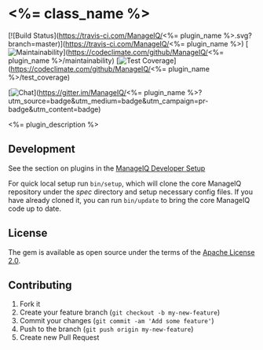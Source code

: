 # <%= class_name %>

[![Build Status](https://travis-ci.com/ManageIQ/<%= plugin_name %>.svg?branch=master)](https://travis-ci.com/ManageIQ/<%= plugin_name %>)
[![Maintainability](https://api.codeclimate.com/v1/badges/<badge_token>/maintainability)](https://codeclimate.com/github/ManageIQ/<%= plugin_name %>/maintainability)
[![Test Coverage](https://api.codeclimate.com/v1/badges/<badge_token>/test_coverage)](https://codeclimate.com/github/ManageIQ/<%= plugin_name %>/test_coverage)

[![Chat](https://badges.gitter.im/Join%20Chat.svg)](https://gitter.im/ManageIQ/<%= plugin_name %>?utm_source=badge&utm_medium=badge&utm_campaign=pr-badge&utm_content=badge)

<%= plugin_description %>

## Development

See the section on plugins in the [ManageIQ Developer Setup](http://manageiq.org/docs/guides/developer_setup/plugins)

For quick local setup run `bin/setup`, which will clone the core ManageIQ repository under the *spec* directory and setup necessary config files. If you have already cloned it, you can run `bin/update` to bring the core ManageIQ code up to date.

## License

The gem is available as open source under the terms of the [Apache License 2.0](http://www.apache.org/licenses/LICENSE-2.0).

## Contributing

1. Fork it
2. Create your feature branch (`git checkout -b my-new-feature`)
3. Commit your changes (`git commit -am 'Add some feature'`)
4. Push to the branch (`git push origin my-new-feature`)
5. Create new Pull Request
